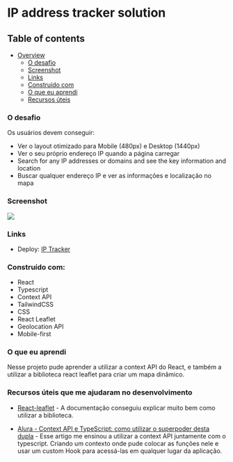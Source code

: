 # IP address tracker solution

## Table of contents

- [Overview](#overview)
  - [O desafio](#the-challenge)
  - [Screenshot](#screenshot)
  - [Links](#links)
  - [Construído com](#built-with)
  - [O que eu aprendi](#what-i-learned)
  - [Recursos úteis](#useful-resources)

### O desafio

Os usuários devem conseguir:

- Ver o layout otimizado para Mobile (480px) e Desktop (1440px)
- Ver o seu próprio endereço IP quando a página carregar
- Search for any IP addresses or domains and see the key information and location
- Buscar qualquer endereço IP e ver as informações e localização no mapa

### Screenshot

![](./screenshot.jpg)

### Links

- Deploy: [IP Tracker](https://ip-tracker-kaique.vercel.app/)


### Construído com:

- React
- Typescript
- Context API
- TailwindCSS
- CSS 
- React Leaflet
- Geolocation API
- Mobile-first

### O que eu aprendi

Nesse projeto pude aprender a utilizar a context API do React, e também a utilizar a biblioteca react leaflet para criar um mapa dinâmico.

### Recursos úteis que me ajudaram no desenvolvimento

- [React-leaflet](https://react-leaflet.js.org/) - A documentação conseguiu explicar muito bem como utilizar a biblioteca.

- [Alura - Context API e TypeScript: como utilizar o superpoder desta dupla](https://www.example.com) - Esse artigo me ensinou a utilizar a context API juntamente com o typescript. Criando um contexto onde pude colocar as funções nele e usar um custom Hook para acessá-las em qualquer lugar da aplicação.
